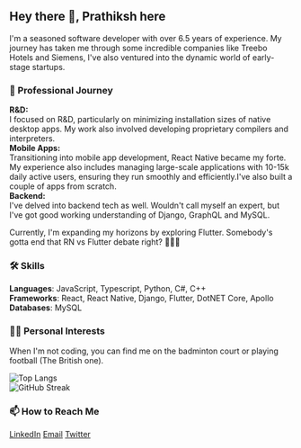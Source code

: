 ## Hey there 👋, Prathiksh here
I'm a seasoned software developer with over 6.5 years of experience. 
My journey has taken me through some incredible companies like Treebo Hotels and Siemens, I've also ventured into the dynamic world of early-stage startups.

### 🚀 Professional Journey

**R&D:** <br/>I focused on R&D, particularly on minimizing installation sizes of native desktop apps. My work also involved developing proprietary compilers and interpreters.<br/>
**Mobile Apps:** <br/>Transitioning into mobile app development, React Native became my forte. My experience also includes managing large-scale applications with 10-15k daily active users, ensuring they run smoothly and efficiently.I've also built a couple of apps from scratch.<br/>
**Backend:** <br/>I've delved into backend tech as well. Wouldn't call myself an expert, but I've got good working understanding of Django, GraphQL and MySQL.

Currently, I'm expanding my horizons by exploring Flutter. Somebody's gotta end that RN vs Flutter debate right? 🤷🏻‍♂️

### 🛠️ Skills
**Languages**: JavaScript, Typescript, Python, C#, C++<br/>
**Frameworks**: React, React Native, Django, Flutter, DotNET Core, Apollo<br/>
**Databases**: MySQL

### 🏃‍♂️ Personal Interests
When I'm not coding, you can find me on the badminton court or playing football (The British one).

![Top Langs](https://github-readme-stats.vercel.app/api/top-langs/?username=lnk1729&layout=compact&theme=radical)<br/>
![GitHub Streak](https://github-readme-streak-stats.herokuapp.com/?user=lnk1729&theme=dark)

### 📫 How to Reach Me
[LinkedIn](https://www.linkedin.com/in/prathiksh-puttur)     [Email](mailto:hello@prathiksh.me)     [Twitter](https://twitter.com/lnk1729)

